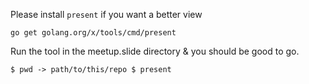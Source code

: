 Please install `present` if you want a better view

` go get golang.org/x/tools/cmd/present `

Run the tool in the meetup.slide directory & you should be good to go.

` $ pwd -> path/to/this/repo
  $ present 
`
